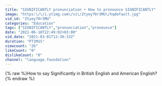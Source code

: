 ```yaml
---
title: "SIGNIFICANTLY pronunciation • How to pronounce SIGNIFICANTLY"
image: "https:\/\/i.ytimg.com\/vi\/Ztyey70r3MU\/hqdefault.jpg"
vid_id: "Ztyey70r3MU"
categories: "Education"
tags: ["SIGNIFICANTLY","pronunciation","pronounce"]
date: "2021-06-18T22:49:02+03:00"
vid_date: "2021-03-01T12:30:33Z"
duration: "PT1M1S"
viewcount: "26"
likeCount: "0"
dislikeCount: "0"
channel: "language.foundation"
---
```

{% raw %}How to say Significantly in British English and American English?{% endraw %}

